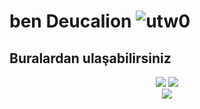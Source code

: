 # ben Deucalion <img src="https://komarev.com/ghpvc/?username=utw0&label=Ziyaretçi%20Sayısı&color=552b75" alt="utw0" />

<div align="center"
src="https://camo.githubusercontent.com/0AztW_ZLIYeyOgvkr4d62z_3BWoKychnTxPeXoVlTIw/%3Fsize%3D1024/https/cdn.discordapp.com/banners/577541066203332619/8f2b76d38ef195b54e23e14005a4c760.png?width=750&height=299"/>
</div>







## Buralardan ulaşabilirsiniz
<div align="center">
<a href="https://www.instagram.com/kubiss._/?hl=tr" target"blank_"> <!--Sol tarafa bak abi orada kendi github linkini koy-->
<img src="https://img.shields.io/badge/INSTAGRAM%20-DC3175.svg?&style=for-the-badge&logo=instagram&logoColor=white"></a>
 <a href="https://open.spotify.com/user/90q6u1pkapf3b9zzkiqweyfil?si=f15c8664aa774fd1" target"blank_">
<img src="https://img.shields.io/badge/Spotify%20-1ed760.svg?&style=for-the-badge&logo=spotify&logoColor=white"></a>
</div>
<div align="center">
   <a href="https://discord.com/users/577541066203332619" target="_blank">
      <img src="https://lanyard-profile-readme.vercel.app/api/577541066203332619?bg=111111">
   </a>
</div>


